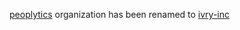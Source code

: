 [peoplytics](https://github.com/peoplytics) organization has been renamed to [ivry-inc](https://github.com/ivry-inc)
